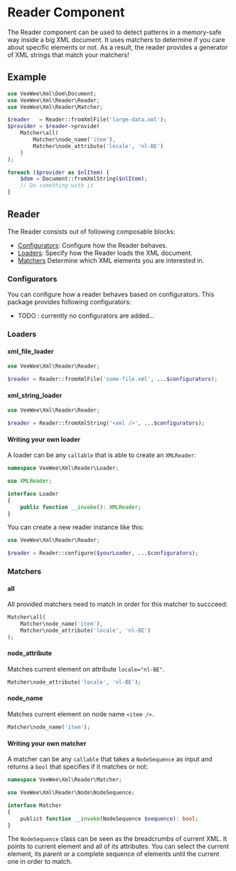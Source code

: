 # Reader Component

The Reader component can be used to detect patterns in a memory-safe way inside a big XML document.
It uses matchers to determine if you care about specific elements or not.
As a result, the reader provides a generator of XML strings that match your matchers!

## Example

```php
use VeeWee\Xml\Dom\Document;
use VeeWee\Xml\Reader\Reader;
use VeeWee\Xml\Reader\Matcher;

$reader   = Reader::fromXmlFile('large-data.xml');
$provider = $reader->provide(
    Matcher\all(
        Matcher\node_name('item'),
        Matcher\node_attribute('locale', 'nl-BE')
    )
);

foreach ($provider as $nlItem) {
    $dom = Document::fromXmlString($nlItem);
    // Do something with it
}
```

## Reader

The Reader consists out of following composable blocks:

- [Configurators](#configurators): Configure how the Reader behaves.
- [Loaders](#loaders): Specify how the Reader loads the XML document.
- [Matchers](#matchers) Determine which XML elements you are interested in.

### Configurators

You can configure how a reader behaves based on configurators.
This package provides following configurators:

* TODO : currently no configurators are added...

### Loaders

#### xml_file_loader

```php
use VeeWee\Xml\Reader\Reader;

$reader = Reader::fromXmlFile('some-file.xml', ...$configurators);
```

#### xml_string_loader

```php
use VeeWee\Xml\Reader\Reader;

$reader = Reader::fromXmlString('<xml />', ...$configurators);
```

#### Writing your own loader

A loader can be any `callable` that is able to create an `XMLReader`:

```php
namespace VeeWee\Xml\Reader\Loader;

use XMLReader;

interface Loader
{
    public function __invoke(): XMLReader;
}
```

You can create a new reader instance like this:

```php
use VeeWee\Xml\Reader\Reader;

$reader = Reader::configure($yourLoader, ...$configurators);
```

### Matchers

#### all

All provided matchers need to match in order for this matcher to succceed:

```php
Matcher\all(
    Matcher\node_name('item'),
    Matcher\node_attribute('locale', 'nl-BE')
);
```

#### node_attribute

Matches current element on attribute `locale="nl-BE"`.

```php
Matcher\node_attribute('locale', 'nl-BE');
```

#### node_name

Matches current element on node name `<item />`.

```php
Matcher\node_name('item');
```

#### Writing your own matcher

A matcher can be any `callable` that takes a `NodeSequence` as input and returns a `bool` that specifies if it matches or not:

```php
namespace VeeWee\Xml\Reader\Matcher;

use VeeWee\Xml\Reader\Node\NodeSequence;

interface Matcher
{
    publict function __invoke(NodeSequence $sequence): bool;
}
```

The `NodeSequence` class can be seen as the breadcrumbs of current XML.
It points to current element and all of its attributes.
You can select the current element, its parent or a complete sequence of elements until the current one in order to match.

